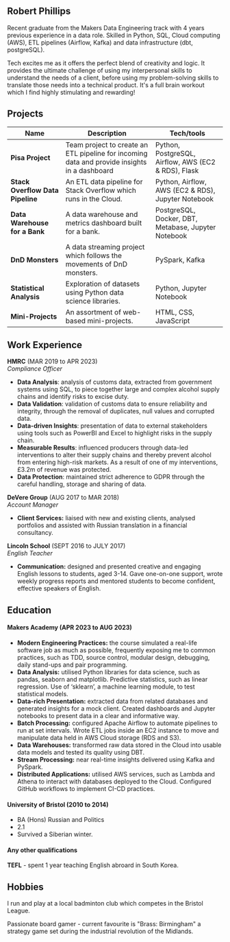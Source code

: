 ## Robert Phillips

Recent graduate from the Makers Data Engineering track with 4 years previous experience in a data role. Skilled in Python, SQL, Cloud computing (AWS), ETL pipelines (Airflow, Kafka) and data infrastructure (dbt, postgreSQL). 

Tech excites me as it offers the perfect blend of creativity and logic. It provides the ultimate challenge of using my interpersonal skills to understand the needs of a client, before using my problem-solving skills to translate those needs into a technical product. It's a full brain workout which I find highly stimulating and rewarding!

## Projects

| Name                         | Description       | Tech/tools        |
| ---------------------------- | ----------------- | ----------------- |
| **Pisa Project**            | Team project to create an ETL pipeline for incoming data and provide insights in a dashboard | Python, PostgreSQL, Airflow, AWS (EC2 & RDS), Flask |
| **Stack Overflow Data Pipeline** | An ETL data pipeline for Stack Overflow which runs in the Cloud. | Python, Airflow, AWS (EC2 & RDS), Jupyter Notebook             |
| **Data Warehouse for a Bank** | A data warehouse and metrics dashboard built for a bank. | PostgreSQL, Docker, DBT, Metabase, Jupyter Notebook              |
| **DnD Monsters** | A data streaming project which follows the movements of DnD monsters. | PySpark, Kafka              |
| **Statistical Analysis** | Exploration of datasets using Python data science libraries. | Python, Jupyter Notebook              |
| **Mini-Projects** | An assortment of web-based mini-projects. | HTML, CSS, JavaScript              |

## Work Experience

**HMRC** (MAR 2019 to APR 2023)  
_Compliance Officer_

- **Data Analysis**: analysis of customs data, extracted from government systems using SQL, to piece together large and complex alcohol supply chains and identify risks to excise duty.
- **Data Validation**: validation of customs data to ensure reliability and integrity, through the removal of duplicates, null values and corrupted data.
- **Data-driven Insights**: presentation of data to external stakeholders using tools such as PowerBI and Excel to highlight risks in the supply chain. 
- **Measurable Results**: influenced producers through data-led interventions to alter their supply chains and thereby prevent alcohol from entering high-risk markets. As a result of one of my interventions, £3.2m of revenue was protected.
- **Data Protection**: maintained strict adherence to GDPR through the careful handling, storage and sharing of data.

**DeVere Group** (AUG 2017 to MAR 2018)  
_Account Manager_

- **Client Services:** liaised with new and existing clients, analysed portfolios and assisted with Russian translation in a financial consultancy.

**Lincoln School** (SEPT 2016 to JULY 2017)  
_English Teacher_

- **Communication:** designed and presented creative and engaging English lessons to students, aged 3-14. Gave one-on-one support, wrote weekly progress reports and mentored students to become confident, effective speakers of English.


## Education

#### Makers Academy (APR 2023 to AUG 2023)
- **Modern Engineering Practices:** the course simulated a real-life software job as much as possible, frequently exposing me to common practices, such as TDD, source control, modular design, debugging, daily stand-ups and pair programming.
- **Data Analysis:** utilised Python libraries for data science, such as pandas, seaborn and matplotlib. Predictive statistics, such as linear regression. Use of ‘sklearn’, a machine learning module, to test statistical models.
- **Data-rich Presentation:** extracted data from related databases and generated insights for a mock client. Created dashboards and Jupyter notebooks to present data in a clear and informative way.
- **Batch Processing:** configured Apache Airflow to automate pipelines to run at set intervals. Wrote ETL jobs inside an EC2 instance to move and manipulate data held in AWS Cloud storage (RDS and S3).
- **Data Warehouses:** transformed raw data stored in the Cloud into usable data models and tested its quality using DBT. 
- **Stream Processing:** near real-time insights delivered using Kafka and PySpark.
- **Distributed Applications:** utilised AWS services, such as Lambda and Athena to interact with databases deployed to the Cloud. Configured GitHub workflows to implement CI-CD practices.

#### University of Bristol (2010 to 2014)

- BA (Hons) Russian and Politics
- 2.1
- Survived a Siberian winter.

#### Any other qualifications

**TEFL** - spent 1 year teaching English abroard in South Korea.

## Hobbies

I run and play at a local badminton club which competes in the Bristol League.

Passionate board gamer - current favourite is "Brass: Birmingham" a strategy game set during the industrial revolution of the Midlands.
